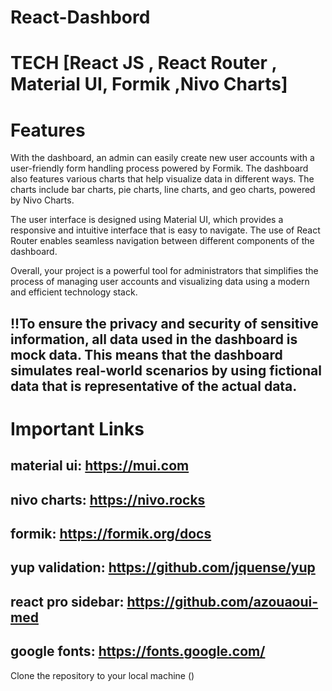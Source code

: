 # React-Dashbord
# TECH   [React JS , React Router , Material UI, Formik ,Nivo Charts]

# Features
With the dashboard, an admin can easily create new user accounts with a user-friendly form handling process powered by Formik. The dashboard also features various charts that help visualize data in different ways. The charts include bar charts, pie charts, line charts, and geo charts, powered by Nivo Charts.

The user interface is designed using Material UI, which provides a responsive and intuitive interface that is easy to navigate. The use of React Router enables seamless navigation between different components of the dashboard.

Overall, your project is a powerful tool for administrators that simplifies the process of managing user accounts and visualizing data using a modern and efficient technology stack. 
## !!To ensure the privacy and security of sensitive information, all data used in the dashboard is mock data. This means that the dashboard simulates real-world scenarios by using fictional data that is representative of the actual data.

# Important Links
## material ui: https://mui.com
## nivo charts: https://nivo.rocks
## formik: https://formik.org/docs
## yup validation: https://github.com/jquense/yup
## react pro sidebar: https://github.com/azouaoui-med
## google fonts: https://fonts.google.com/

Clone the repository to your local machine ()

